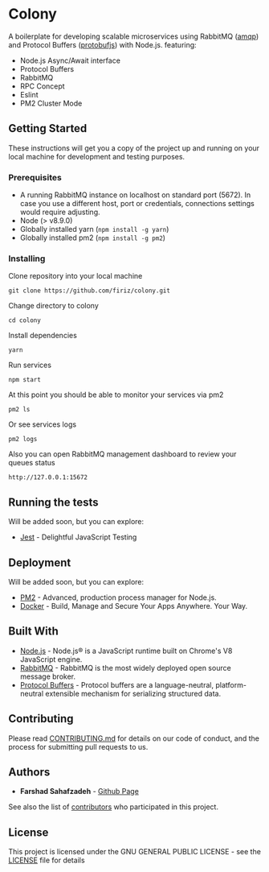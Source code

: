 # Colony

A boilerplate for developing scalable microservices using RabbitMQ ([amqp](https://www.npmjs.com/package/amqp)) and Protocol Buffers ([protobufjs](https://www.npmjs.com/package/protobufjs)) with Node.js. featuring:
* Node.js Async/Await interface
* Protocol Buffers
* RabbitMQ 
* RPC Concept
* Eslint
* PM2 Cluster Mode

## Getting Started

These instructions will get you a copy of the project up and running on your local machine for development and testing purposes.

### Prerequisites

* A running RabbitMQ instance on localhost on standard port (5672). In case you use a different host, port or credentials, connections settings would require adjusting.
* Node (> v8.9.0)
* Globally installed yarn (`npm install -g yarn`)
* Globally installed pm2 (`npm install -g pm2`)
 
### Installing

Clone repository into your local machine

```
git clone https://github.com/firiz/colony.git
```

Change directory to colony

```
cd colony
```

Install dependencies

```
yarn
```

Run services 

```
npm start
```

At this point you should be able to monitor your services via pm2

```
pm2 ls
```

Or see services logs

```
pm2 logs
```

Also you can open RabbitMQ management dashboard to review your queues status

```
http://127.0.0.1:15672
```


## Running the tests

Will be added soon, but you can explore:
* [Jest](https://jestjs.io/) - Delightful JavaScript Testing

## Deployment

Will be added soon, but you can explore:
* [PM2](http://pm2.keymetrics.io/) - Advanced, production process manager for Node.js.
* [Docker](https://www.docker.com/) - Build, Manage and Secure Your Apps Anywhere. Your Way.

## Built With

* [Node.js](https://nodejs.org/en/) - Node.js® is a JavaScript runtime built on Chrome's V8 JavaScript engine.
* [RabbitMQ](https://www.rabbitmq.com/) - RabbitMQ is the most widely deployed open source message broker.
* [Protocol Buffers](https://developers.google.com/protocol-buffers/) - Protocol buffers are a language-neutral, platform-neutral extensible mechanism for serializing structured data.

## Contributing

Please read [CONTRIBUTING.md](CONTRIBUTING.md) for details on our code of conduct, and the process for submitting pull requests to us.

## Authors

* **Farshad Sahafzadeh** - [Github Page](https://github.com/firiz)

See also the list of [contributors](https://github.com/firiz/colony/graphs/contributors) who participated in this project.

## License

This project is licensed under the GNU GENERAL PUBLIC LICENSE - see the [LICENSE](LICENSE) file for details

